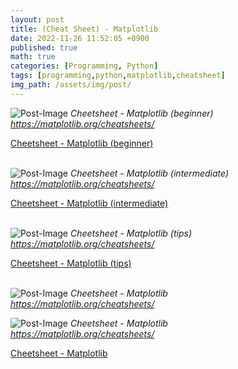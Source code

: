 ```yaml
---
layout: post
title: (Cheat Sheet) - Matplotlib
date: 2022-11-26 11:52:05 +0900
published: true
math: true
categories: [Programming, Python]
tags: [programming,python,matplotlib,cheatsheet]
img_path: /assets/img/post/
---
```



![Post-Image](matplotlib_cheat_sheet1)
_Cheetsheet - Matplotlib (beginner)<br>
https://matplotlib.org/cheatsheets/_
<br>

[Cheetsheet - Matplotlib (beginner)](https://matplotlib.org/cheatsheets/handout-beginner.pdf)
<br><br>


![Post-Image](matplotlib_cheat_sheet2)
_Cheetsheet - Matplotlib (intermediate)<br>
https://matplotlib.org/cheatsheets/_
<br>

[Cheetsheet - Matplotlib (intermediate)](https://matplotlib.org/cheatsheets/handout-intermediate.pdf)
<br><br>


![Post-Image](matplotlib_cheat_sheet3)
_Cheetsheet - Matplotlib (tips)<br>
https://matplotlib.org/cheatsheets/_
<br>

[Cheetsheet - Matplotlib (tips)](https://matplotlib.org/cheatsheets/handout-tips.pdf)
<br><br>


![Post-Image](matplotlib_cheat_sheet4)
_Cheetsheet - Matplotlib<br>
https://matplotlib.org/cheatsheets/_
<br>

![Post-Image](matplotlib_cheat_sheet5)
_Cheetsheet - Matplotlib<br>
https://matplotlib.org/cheatsheets/_
<br>

[Cheetsheet - Matplotlib](https://matplotlib.org/cheatsheets/cheatsheets.pdf)